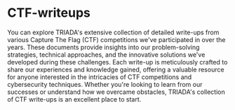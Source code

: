 # CTF-writeups
You can explore TRIADA's extensive collection of detailed write-ups from various Capture The Flag (CTF) competitions we've participated in over the years. These documents provide insights into our problem-solving strategies, technical approaches, and the innovative solutions we've developed during these challenges. Each write-up is meticulously crafted to share our experiences and knowledge gained, offering a valuable resource for anyone interested in the intricacies of CTF competitions and cybersecurity techniques. Whether you're looking to learn from our successes or understand how we overcame obstacles, TRIADA's collection of CTF write-ups is an excellent place to start.
